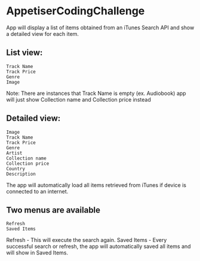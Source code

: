 # AppetiserCodingChallenge
App will display a list of items obtained from an iTunes Search API and show a detailed view for each item.

## List view:
```
Track Name
Track Price
Genre
Image
```
Note: There are instances that Track Name is empty (ex. Audiobook) app will just show Collection name and Collection price instead

## Detailed view:
```
Image
Track Name
Track Price
Genre
Artist
Collection name 
Collection price 
Country
Description
```

The app will automatically load all items retrieved from iTunes if device is connected to an internet.

## Two menus are available
```
Refresh 
Saved Items
```

Refresh - This will execute the search again.
Saved Items - Every successful search or refresh, the app will automatically saved all items and will show in Saved Items.


